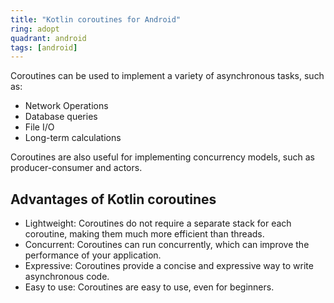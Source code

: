 ```yaml
---
title: "Kotlin coroutines for Android"
ring: adopt
quadrant: android
tags: [android]
---
```


<p>
Coroutines can be used to implement a variety of asynchronous tasks, such as:

- Network Operations
- Database queries
- File I/O
- Long-term calculations
</p>

<p>
Coroutines are also useful for implementing concurrency models, such as producer-consumer and actors.
</p>

<h2>Advantages of Kotlin coroutines</h2>

<ul>
<li>Lightweight: Coroutines do not require a separate stack for each coroutine, making them much more efficient than threads.</li>
<li>Concurrent: Coroutines can run concurrently, which can improve the performance of your application.</li>
<li>Expressive: Coroutines provide a concise and expressive way to write asynchronous code.</li>
<li>Easy to use: Coroutines are easy to use, even for beginners.</li>
</ul>
